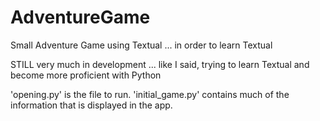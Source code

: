 # AdventureGame
Small Adventure Game using Textual ... in order to learn Textual

STILL very much in development ... like I said, trying to learn Textual and become more proficient with Python

'opening.py' is the file to run.  'initial_game.py' contains  much of the information that is displayed in the app. 
